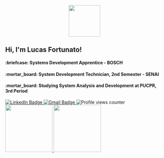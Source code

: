 <div id="header" align="center">
  <img src="https://media.giphy.com/media/WFZvB7VIXBgiz3oDXE/giphy.gif" width="100"/>
</div>

<h2>Hi, I'm Lucas Fortunato!</h2>
<h4>:briefcase: Systems Development Apprentice - BOSCH</h4>
<h4>:mortar_board: System Development Technician, 2nd Semester - SENAI</h4>
<h4>:mortar_board: Studying System Analysis and Development at PUCPR, 3rd Period</h4>

<div id="badges">
  <a href="https://www.linkedin.com/in/lucas-fortunato/" target="_blank">
    <img src="https://img.shields.io/badge/LinkedIn-blue?style=for-the-badge&logo=linkedin&logoColor=white" alt="LinkedIn Badge"/>
  </a>
  <a href="mailto:lucasfortunato2530@gmail.com?subject=Olá, Lucas! (from github)" target="_blank">
    <img src="https://img.shields.io/badge/Gmail-red?style=for-the-badge&logo=gmail&logoColor=white" alt="Gmail Badge"/>
  </a>
  <img src="https://komarev.com/ghpvc/?username=fortunato-sply&style=flat-square&color=blue" alt="Profile views counter"/>
</div>

<div>
  <a href="https://github.com/fortunato-sply">
    <img height="150em" src="https://github-readme-stats.vercel.app/api?username=fortunato-sply&show_icons=true&count_private=true&theme=tokyonight"/>
    <img height="150em" src="https://github-readme-stats.vercel.app/api/top-langs/?username=fortunato-sply&layout=compact&theme=tokyonight"/>    
  <a/>
</div>
